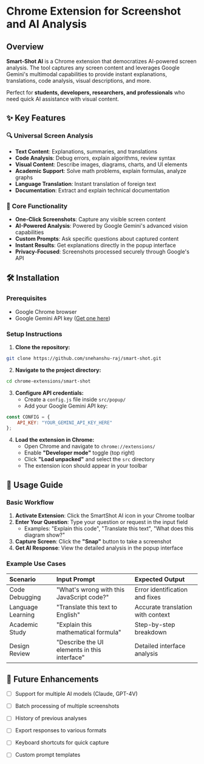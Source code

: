 # Chrome Extension for Screenshot and AI Analysis

## Overview

**Smart-Shot AI** is a Chrome extension that democratizes AI-powered screen analysis. The tool captures any screen content and leverages Google Gemini's multimodal capabilities to provide instant explanations, translations, code analysis, visual descriptions, and more.

Perfect for **students, developers, researchers, and professionals** who need quick AI assistance with visual content.

## ✨ Key Features

### 🔍 **Universal Screen Analysis**

- **Text Content**: Explanations, summaries, and translations
- **Code Analysis**: Debug errors, explain algorithms, review syntax
- **Visual Content**: Describe images, diagrams, charts, and UI elements
- **Academic Support**: Solve math problems, explain formulas, analyze graphs
- **Language Translation**: Instant translation of foreign text
- **Documentation**: Extract and explain technical documentation


### 🚀 **Core Functionality**

- **One-Click Screenshots**: Capture any visible screen content
- **AI-Powered Analysis**: Powered by Google Gemini's advanced vision capabilities
- **Custom Prompts**: Ask specific questions about captured content
- **Instant Results**: Get explanations directly in the popup interface
- **Privacy-Focused**: Screenshots processed securely through Google's API


## 🛠️ Installation

### Prerequisites

- Google Chrome browser
- Google Gemini API key ([Get one here](https://makersuite.google.com/app/apikey))


### Setup Instructions

1. **Clone the repository:**

```bash
git clone https://github.com/snehanshu-raj/smart-shot.git
```

2. **Navigate to the project directory:**

```bash
cd chrome-extensions/smart-shot
```

3. **Configure API credentials:**
    - Create a `config.js` file inside `src/popup/`
    - Add your Google Gemini API key:

```javascript
const CONFIG = {
    API_KEY: "YOUR_GEMINI_API_KEY_HERE"
};
```

4. **Load the extension in Chrome:**
    - Open Chrome and navigate to `chrome://extensions/`
    - Enable **"Developer mode"** toggle (top right)
    - Click **"Load unpacked"** and select the `src` directory
    - The extension icon should appear in your toolbar

## 📱 Usage Guide

### Basic Workflow

1. **Activate Extension**: Click the SmartShot AI icon in your Chrome toolbar
2. **Enter Your Question**: Type your question or request in the input field
    - Examples: "Explain this code", "Translate this text", "What does this diagram show?"
3. **Capture Screen**: Click the **"Snap"** button to take a screenshot
4. **Get AI Response**: View the detailed analysis in the popup interface

### Example Use Cases

| Scenario | Input Prompt | Expected Output |
| :-- | :-- | :-- |
| Code Debugging | "What's wrong with this JavaScript code?" | Error identification and fixes |
| Language Learning | "Translate this text to English" | Accurate translation with context |
| Academic Study | "Explain this mathematical formula" | Step-by-step breakdown |
| Design Review | "Describe the UI elements in this interface" | Detailed interface analysis |


## 🚀 Future Enhancements

- [ ] Support for multiple AI models (Claude, GPT-4V)
- [ ] Batch processing of multiple screenshots
- [ ] History of previous analyses
- [ ] Export responses to various formats
- [ ] Keyboard shortcuts for quick capture
- [ ] Custom prompt templates

